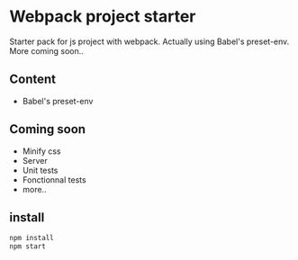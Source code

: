 # Webpack project starter
Starter pack for js project with webpack. Actually using Babel's preset-env. More coming soon..

## Content
- Babel's preset-env

## Coming soon
- Minify css
- Server
- Unit tests
- Fonctionnal tests
- more..

## install
```bash
npm install
npm start
```